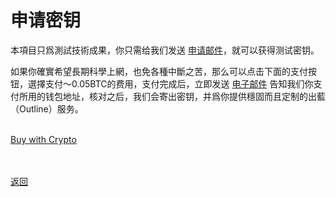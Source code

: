 # 申请密钥

本項目只爲測試技術成果，你只需给我们发送 <a href="mailto:wgredlong@protonmail.com?&subject=申请测试密钥">申请邮件</a>，就可以获得测试密钥。

如果你確實希望長期科學上網，也免各種中斷之苦，那么可以点击下面的支付按钮，選擇支付～0.05BTC的费用，支付完成后，立即发送 <a href="mailto:wgredlong@protonmail.com?&subject=我已完成支付，支付钱包地址见邮件正文，请在核对后创建我的出蓝(Outline)密钥">电子邮件</a> 告知我们你支付所用的钱包地址，核对之后，我们会寄出密钥，并爲你提供穩固而且定制的出藍（Outline）服务。

<br>
<div> <a class="buy-with-crypto" href="https://commerce.coinbase.com/checkout/27a2a52f-0970-406b-82ad-1b91ae1a6c89"> <span>Buy with Crypto</span> </a> <script src="https://commerce.coinbase.com/v1/checkout.js?version=201807"> </script> </div>

<br><br><a href="https://wgredlong.github.io/">返回</a>
